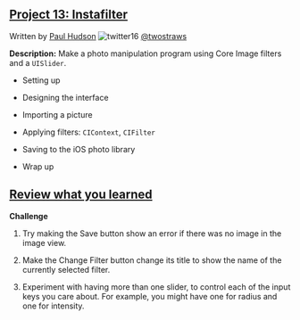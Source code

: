 ## [Project 13: Instafilter](https://hackingwithswift.com/read/13/overview)
Written by [Paul Hudson](https://www.hackingwithswift.com/about)  ![twitter16](https://github.com/juliangyurov/PH-Project6a/assets/13259596/445c8ea0-65c4-4dba-8e1f-3f2750f0ef51)
  [@twostraws](https://twitter.com/twostraws)

**Description:** Make a photo manipulation program using Core Image filters and a `UISlider`.

- Setting up

- Designing the interface

- Importing a picture

- Applying filters: `CIContext`, `CIFilter`

- Saving to the iOS photo library

- Wrap up

## [Review what you learned](https://www.hackingwithswift.com/review/hws/project-13-instafilter)

**Challenge**

1. Try making the Save button show an error if there was no image in the image view.

2. Make the Change Filter button change its title to show the name of the currently selected filter.

3. Experiment with having more than one slider, to control each of the input keys you care about. For example, you might have one for radius and one for intensity.
